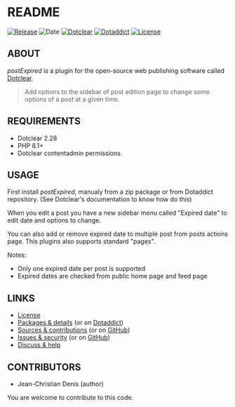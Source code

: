 # README

[![Release](https://img.shields.io/badge/release-2023.11.04-a2cbe9.svg)](https://git.dotclear.watch/JcDenis/postExpired/releases)
![Date](https://img.shields.io/badge/date-2023.11.04-c44d58.svg)
[![Dotclear](https://img.shields.io/badge/dotclear-v2.28-137bbb.svg)](https://fr.dotclear.org/download)
[![Dotaddict](https://img.shields.io/badge/dotaddict-official-9ac123.svg)](https://plugins.dotaddict.org/dc2/details/postExpired)
[![License](https://img.shields.io/badge/license-GPL--2.0-ececec.svg)](https://git.dotclear.watch/JcDenis/postExpired/src/branch/master/LICENSE)

## ABOUT

_postExpired_ is a plugin for the open-source web publishing software called [Dotclear](https://www.dotclear.org).

> Add options to the sidebar of post edition page to change some options of a post at a given time.

## REQUIREMENTS

* Dotclear 2.28
* PHP 8.1+
* Dotclear contentadmin permissions

## USAGE

First install _postExpired_, manualy from a zip package or from 
Dotaddict repository. (See Dotclear's documentation to know how do this)

When you edit a post you have a new sidebar menu called "Expired date"
to edit date and options to change.

You can also add or remove expired date to multiple post from 
posts actions page. This plugins also supports standard "pages".

Notes:
* Only one expired date per post is supported
* Expired dates are checked from public home page and feed page

## LINKS

* [License](https://git.dotclear.watch/JcDenis/postExpired/src/branch/master/LICENSE)
* [Packages & details](https://git.dotclear.watch/JcDenis/postExpired/releases) (or on [Dotaddict](https://plugins.dotaddict.org/dc2/details/postExpired))
* [Sources & contributions](https://git.dotclear.watch/JcDenis/postExpired) (or on [GitHub](https://github.com/JcDenis/postExpired))
* [Issues & security](https://git.dotclear.watch/JcDenis/postExpired/issues) (or on [GitHub](https://github.com/JcDenis/postExpired/issues))
* [Discuss & help](https://forum.dotclear.org/viewtopic.php?id=42305)

## CONTRIBUTORS

* Jean-Christian Denis (author)

You are welcome to contribute to this code.
